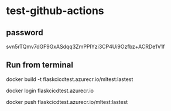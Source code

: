 # test-github-actions

## password 
svn5rTQmv7dGF9GxASdqq3ZmPPIYzi3CP4Ui9Ozfbz+ACRDe1V1f

## Run from terminal 
docker build -t flaskcicdtest.azurecr.io/mltest:lastest

docker login flaskcicdtest.azurecr.io

docker push flaskcicdtest.azurecr.io/mltest:lastest


